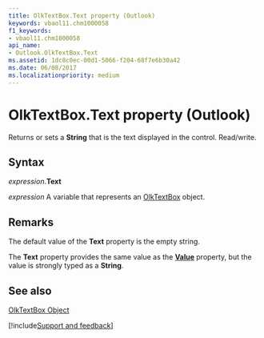 ```yaml
---
title: OlkTextBox.Text property (Outlook)
keywords: vbaol11.chm1000058
f1_keywords:
- vbaol11.chm1000058
api_name:
- Outlook.OlkTextBox.Text
ms.assetid: 1dc8c0ec-00d1-5066-f204-68f7e6b30a42
ms.date: 06/08/2017
ms.localizationpriority: medium
---
```



# OlkTextBox.Text property (Outlook)

Returns or sets a **String** that is the text displayed in the control. Read/write.


## Syntax

_expression_.**Text**

_expression_ A variable that represents an [OlkTextBox](Outlook.OlkTextBox.md) object.


## Remarks

The default value of the **Text** property is the empty string.

The **Text** property provides the same value as the **[Value](Outlook.OlkTextBox.Value.md)** property, but the value is strongly typed as a **String**.


## See also


[OlkTextBox Object](Outlook.OlkTextBox.md)

[!include[Support and feedback](~/includes/feedback-boilerplate.md)]